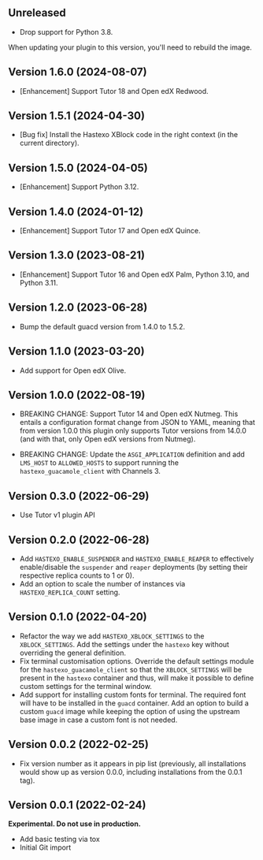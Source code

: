 Unreleased
----------------------------
* Drop support for Python 3.8.

When updating your plugin to this version, you'll need to rebuild the image.

Version 1.6.0 (2024-08-07)
----------------------------
* [Enhancement] Support Tutor 18 and Open edX Redwood.

Version 1.5.1 (2024-04-30)
----------------------------
* [Bug fix] Install the Hastexo XBlock code in the right context
  (in the current directory).

Version 1.5.0 (2024-04-05)
----------------------------
* [Enhancement] Support Python 3.12.

Version 1.4.0 (2024-01-12)
----------------------------
* [Enhancement] Support Tutor 17 and Open edX Quince.

## Version 1.3.0 (2023-08-21)

* [Enhancement] Support Tutor 16 and Open edX Palm, Python 3.10, and Python 3.11.

Version 1.2.0 (2023-06-28)
-----------------------------

* Bump the default guacd version from 1.4.0 to 1.5.2.

Version 1.1.0 (2023-03-20)
-----------------------------
* Add support for Open edX Olive.

Version 1.0.0 (2022-08-19)
-----------------------------

* BREAKING CHANGE: Support Tutor 14 and Open edX Nutmeg. This entails
  a configuration format change from JSON to YAML, meaning that from
  version 1.0.0 this plugin only supports Tutor versions from 14.0.0
  (and with that, only Open edX versions from Nutmeg).

* BREAKING CHANGE: Update the `ASGI_APPLICATION` definition and
   add `LMS_HOST` to `ALLOWED_HOSTS` to support running the 
   `hastexo_guacamole_client` with Channels 3.

Version 0.3.0 (2022-06-29)
-----------------------------
* Use Tutor v1 plugin API


Version 0.2.0 (2022-06-28)
-----------------------------
* Add `HASTEXO_ENABLE_SUSPENDER` and `HASTEXO_ENABLE_REAPER` to
  effectively enable/disable the `suspender` and `reaper` deployments
  (by setting their respective replica counts to 1 or 0).
* Add an option to scale the number of instances via
  `HASTEXO_REPLICA_COUNT` setting.

Version 0.1.0 (2022-04-20)
-----------------------------

* Refactor the way we add `HASTEXO_XBLOCK_SETTINGS` to the
  `XBLOCK_SETTINGS`. Add the settings under the `hastexo` key
  without overriding the general definition.
* Fix terminal customisation options. Override the default
  settings module for the `hastexo_guacamole_client`
  so that the `XBLOCK_SETTINGS` will be present in the
  `hastexo` container and thus, will make it possible to
  define custom settings for the terminal window.
* Add support for installing custom fonts for terminal.
  The required font will have to be installed in the
  `guacd` container. Add an option to build a custom
  `guacd` image while keeping the option of using the
  upstream base image in case a custom font is not needed.

## Version 0.0.2 (2022-02-25)

* Fix version number as it appears in pip list (previously, all
  installations would show up as version 0.0.0, including
  installations from the 0.0.1 tag).


## Version 0.0.1 (2022-02-24)

**Experimental. Do not use in production.**

* Add basic testing via tox
* Initial Git import
